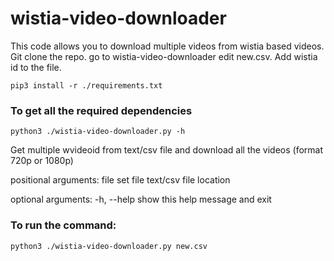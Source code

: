 # wistia-video-downloader

This code allows you to download multiple videos from wistia based videos. 
Git clone the repo. go to wistia-video-downloader edit new.csv.
Add wistia id to the file.

```pip3 install -r ./requirements.txt```

### To get all the required dependencies

```python3 ./wistia-video-downloader.py -h```

Get multiple wvideoid from text/csv file and download all the videos (format
720p or 1080p)

positional arguments:
  file        set file text/csv file location

optional arguments:
  -h, --help  show this help message and exit

### To run the command:

```python3 ./wistia-video-downloader.py new.csv```
